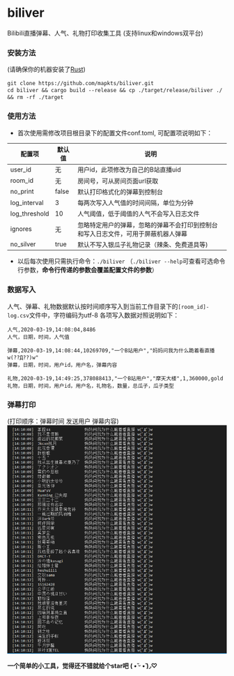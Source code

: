 # biliver
Bilibili直播弹幕、人气、礼物打印收集工具 (支持linux和windows双平台)

### 安装方法
(请确保你的机器安装了[Rust](https://www.rust-lang.org/tools/install))
```
git clone https://github.com/mapkts/biliver.git
cd biliver && cargo build --release && cp ./target/release/biliver ./ && rm -rf ./target
```

### 使用方法
* 首次使用需修改项目根目录下的配置文件conf.toml, 可配置项说明如下：

| 配置项 | 默认值 | 说明 |
| ----- | ----- | ----- |
| user_id | 无 | 用户id，此项修改为自己的B站直播uid |
| room_id | 无 | 房间号，可从房间页面url获取 |
| no_print | false | 默认打印格式化的弹幕到控制台 |
| log_interval | 3 | 每两次写入人气值的时间间隔，单位为分钟 |
| log_threshold | 10 | 人气阈值，低于阈值的人气不会写入日志文件 |
| ignores | 无 | 忽略特定用户的弹幕，忽略的弹幕不会打印到控制台和写入日志文件，可用于屏蔽机器人弹幕 |
| no_silver | true | 默认不写入银瓜子礼物记录（辣条、免费道具等) |

* 以后每次使用只需执行命令：`./biliver`
（`./biliver --help`可查看可选命令行参数，**命令行传递的参数会覆盖配置文件的参数**）

### 数据写入
人气、弹幕、礼物数据默认按时间顺序写入到当前工作目录下的`[room_id]-log.csv`文件中，字符编码为utf-8
各项写入数据对照说明如下：
```
人气,2020-03-19,14:08:04,8486
人气，日期，时间，人气值
```
```
弹幕,2020-03-19,14:08:44,10269709,"一个B站用户","妈妈问我为什么跪着看直播 w(??Д??)w"
弹幕，日期，时间，用户id，用户名，弹幕内容
```
```
礼物,2020-03-19,14:49:25,378088413,"一个B站用户","摩天大楼",1,360000,gold
礼物，日期，时间，用户id，用户名，礼物名，数量，总瓜子，瓜子类型
```

### 弹幕打印
(打印顺序：弹幕时间 发送用户 弹幕内容)
![Screenshot](https://github.com/mapkts/bilibili-helper/raw/master/demo/screenshot.png)


**一个简单的小工具，觉得还不错就给个star吧 (  •̆ ᵕ •̆ )◞♡**
